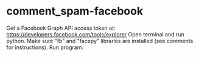 # comment_spam-facebook

Get a Facebook Graph API access token at: https://developers.facebook.com/tools/explorer
Open terminal and run python.
Make sure "fb" and "facepy" libraries are installed (see comments for instructions).
Run program.
